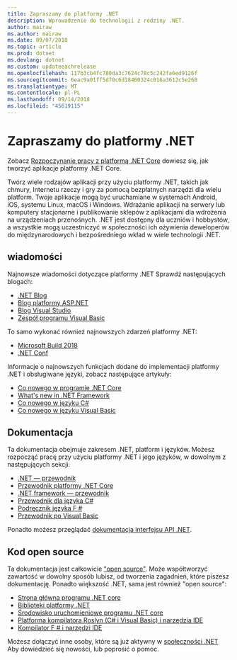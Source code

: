 ```yaml
---
title: Zapraszamy do platformy .NET
description: Wprowadzenie do technologii z rodziny .NET.
author: mairaw
ms.author: mairaw
ms.date: 09/07/2018
ms.topic: article
ms.prod: dotnet
ms.devlang: dotnet
ms.custom: updateeachrelease
ms.openlocfilehash: 117b3cb4fc780da3c7624c78c5c242fa6ed9126f
ms.sourcegitcommit: 6eac9a01ff5d70c6d18460324c016a3612c5e268
ms.translationtype: MT
ms.contentlocale: pl-PL
ms.lasthandoff: 09/14/2018
ms.locfileid: "45619115"
---
```

# <a name="welcome-to-net"></a>Zapraszamy do platformy .NET

Zobacz [Rozpoczynanie pracy z platformą .NET Core](core/get-started.md) dowiesz się, jak tworzyć aplikacje platformy .NET Core.

Twórz wiele rodzajów aplikacji przy użyciu platformy .NET, takich jak chmury, Internetu rzeczy i gry za pomocą bezpłatnych narzędzi dla wielu platform. Twoje aplikacje mogą być uruchamiane w systemach Android, iOS, systemu Linux, macOS i Windows. Wdrażanie aplikacji na serwery lub komputery stacjonarne i publikowanie sklepów z aplikacjami dla wdrożenia na urządzeniach przenośnych. .NET jest dostępny dla uczniów i hobbystów, a wszystkie mogą uczestniczyć w społeczności ich ożywienia deweloperów do międzynarodowych i bezpośredniego wkład w wiele technologii .NET.

## <a name="news"></a>wiadomości

Najnowsze wiadomości dotyczące platformy .NET Sprawdź następujących blogach:

- [.NET Blog](https://blogs.msdn.microsoft.com/dotnet/)
- [Blog platformy ASP.NET](https://blogs.msdn.microsoft.com/webdev/)
- [Blog Visual Studio](https://blogs.msdn.microsoft.com/visualstudio/)
- [Zespół programu Visual Basic](https://blogs.msdn.microsoft.com/vbteam/)

To samo wykonać również najnowszych zdarzeń platformy .NET:

- [Microsoft Build 2018](https://channel9.msdn.com/Events/Build/2018)
- [.NET Conf](https://www.dotnetconf.net/)

Informacje o najnowszych funkcjach dodane do implementacji platformy .NET i obsługiwane języki, zobacz następujące artykuły:

- [Co nowego w programie .NET Core](core/whats-new/index.md)
- [What's new in .NET Framework](framework/whats-new/index.md)
- [Co nowego w języku C#](csharp/whats-new/index.md)
- [Co nowego w języku Visual Basic](visual-basic/getting-started/whats-new.md)

## <a name="documentation"></a>Dokumentacja

Ta dokumentacja obejmuje zakresem .NET, platform i języków.  Możesz rozpocząć pracę przy użyciu platformy .NET i jego języków, w dowolnym z następujących sekcji:

- [.NET — przewodnik](standard/index.md)
- [Przewodnik platformy .NET Core](core/index.md)
- [.NET framework — przewodnik](framework/index.md)
- [Przewodnik dla języka C#](csharp/index.md)
- [Podręcznik języka F #](fsharp/index.md)
- [Przewodnik po Visual Basic](visual-basic/index.md)

Ponadto możesz przeglądać [dokumentacja interfejsu API .NET](/dotnet/api).

## <a name="open-source"></a>Kod open source

Ta dokumentacja jest całkowicie ["open source"](https://github.com/dotnet/docs). Może współtworzyć zawartość w dowolny sposób lubisz, od tworzenia zagadnień, które piszesz dokumentację.  Ponadto większość .NET, sama jest również "open source":

- [Strona główna programu .NET core](https://github.com/dotnet/core)
- [Biblioteki platformy .NET](https://github.com/dotnet/corefx)
- [Środowisko uruchomieniowe programu .NET core](https://github.com/dotnet/coreclr)
- [Platforma kompilatora Roslyn (C# i Visual Basic) i narzędzia IDE](https://github.com/dotnet/roslyn)
- [Kompilator F # i narzędzi IDE](https://github.com/microsoft/visualfsharp)

Możesz dołączyć inne osoby, które są już aktywny w [społeczności .NET](https://www.microsoft.com/net/community) Aby dowiedzieć się nowości, lub poprosić o pomoc.
